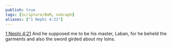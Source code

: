 ```yaml
---
publish: true
tags: [Scripture/BoM, noGraph]
aliases: ["1 Nephi 4:21"]
---
```

[1 Nephi 4:21](https://churchofjesuschrist.org/study/scriptures/bofm/1-ne/4?lang=eng&id=p21#p21) And he supposed me to be his master, Laban, for he beheld the garments and also the sword girded about my loins.
